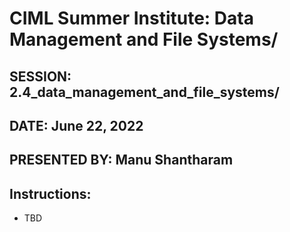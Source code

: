 # CIML Summer Institute:  Data Management and File Systems/

## SESSION: 2.4_data_management_and_file_systems/

## DATE: June 22, 2022
## PRESENTED BY: Manu Shantharam

## Instructions:
* TBD
